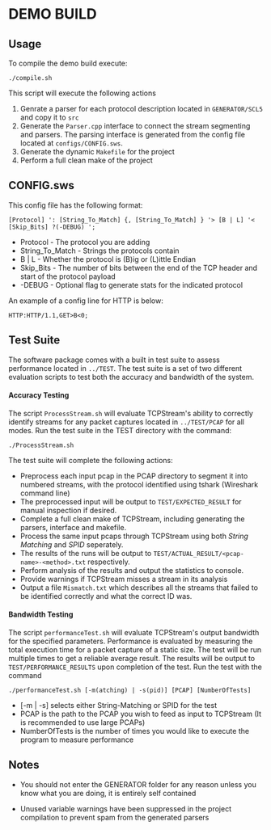 # DEMO BUILD

## Usage

To compile the demo build execute:

```shell
./compile.sh
```

This script will execute the following actions

1. Genrate a parser for each protocol description located in `GENERATOR/SCL5` and copy it to `src`
2. Generate the `Parser.cpp` interface to connect the stream segmenting and parsers. The parsing interface is generated from the config file located at `configs/CONFIG.sws`.
3. Generate the dynamic `Makefile` for the project
4. Perform a full clean make of the project

## CONFIG.sws

This config file has the following format:
```
[Protocol] ': [String_To_Match] {, [String_To_Match] } '> [B | L] '< [Skip_Bits] ?(-DEBUG) ';
```
* Protocol - The protocol you are adding
* String_To_Match - Strings the protocols contain
* B | L - Whether the protocol is (B)ig or (L)ittle Endian
* Skip_Bits - The number of bits between the end of the TCP header and start of the protocol payload
* -DEBUG - Optional flag to generate stats for the indicated protocol

An example of a config line for HTTP is below:
```
HTTP:HTTP/1.1,GET>B<0;
```

## Test Suite

The software package comes with a built in test suite to assess performance located in `../TEST`.
The test suite is a set of two different evaluation scripts to test both the accuracy and bandwidth of the system.

#### Accuracy Testing

The script `ProcessStream.sh` will evaluate TCPStream's ability to correctly identify streams for any packet captures located in `../TEST/PCAP` for all modes. Run the test suite in the TEST directory with the command:
```shell
./ProcessStream.sh
```
The test suite will complete the following actions:
* Preprocess each input pcap in the PCAP directory to segment it into numbered streams, with the protocol identified using tshark (Wireshark command line)
* The preprocessed input will be output to `TEST/EXPECTED_RESULT` for manual inspection if desired.
* Complete a full clean make of TCPStream, including generating the parsers, interface and makefile.
* Process the same input pcaps through TCPStream using both *String Matching* and *SPID* seperately.
* The results of the runs will be output to `TEST/ACTUAL_RESULT/<pcap-name>-<method>.txt` respectively.
* Perform analysis of the results and output the statistics to console.
* Provide warnings if TCPStream misses a stream in its analysis
* Output a file `Mismatch.txt` which describes all the streams that failed to be identified correctly and what the correct ID was.

#### Bandwidth Testing

The script `performanceTest.sh` will evaluate TCPStream's output bandwidth for the specified parameters. Performance is evaluated by measuring the total execution time for a packet capture of a static size. The test will be run multiple times to get a reliable average result. The results will be output to `TEST/PERFORMANCE_RESULTS` upon completion of the test. Run the test with the command
```shell
./performanceTest.sh [-m(atching) | -s(pid)] [PCAP] [NumberOfTests]
```
* [-m | -s] selects either String-Matching or SPID for the test
* PCAP is the path to the PCAP you wish to feed as input to TCPStream (It is recommended to use large PCAPs)
* NumberOfTests is the number of times you would like to execute the program to measure performance

## Notes

* You should not enter the GENERATOR folder for any reason unless you know what you are doing, it is entirely self contained

* Unused variable warnings have been suppressed in the project compilation to prevent spam from the generated parsers